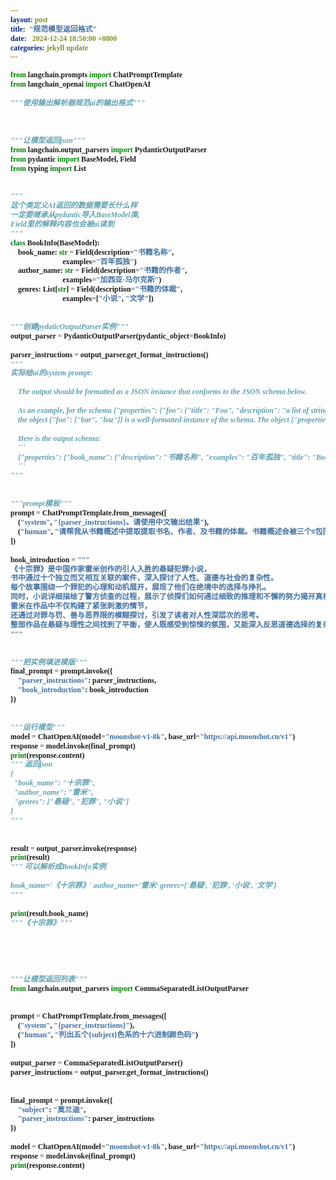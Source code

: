 ```yaml
---
layout: post
title:  "规范模型返回格式"
date:   2024-12-24 18:50:00 +0800
categories: jekyll update
---
```


<style>
    code {
        font-family: 'SF Mono', 'Menlo', 'Consolas';
        font-size: middle;
        font-weight: bold;
    }
</style>

```python
from langchain.prompts import ChatPromptTemplate
from langchain_openai import ChatOpenAI

"""使用输出解析器规范ai的输出格式"""



"""让模型返回json"""
from langchain.output_parsers import PydanticOutputParser
from pydantic import BaseModel, Field
from typing import List


"""
这个类定义AI返回的数据需要长什么样
一定要继承从pydantic导入BaseModel类, 
Field里的解释内容也会被ai读到
"""
class BookInfo(BaseModel):
    book_name: str = Field(description="书籍名称",
                            examples="百年孤独")
    author_name: str = Field(description="书籍的作者",
                            examples="加西亚·马尔克斯")
    genres: List[str] = Field(description="书籍的体裁",
                            examples=["小说", "文学"])


"""创建pydaticOutputParser实例"""
output_parser = PydanticOutputParser(pydantic_object=BookInfo)

parser_instructions = output_parser.get_format_instructions()
"""
实际给ai的system prompt:

    The output should be formatted as a JSON instance that conforms to the JSON schema below.

    As an example, for the schema {"properties": {"foo": {"title": "Foo", "description": "a list of strings", "type": "array", "items": {"type": "string"}}}, "required": ["foo"]}
    the object {"foo": ["bar", "baz"]} is a well-formatted instance of the schema. The object {"properties": {"foo": ["bar", "baz"]}} is not well-formatted.

    Here is the output schema:
    ```
    {"properties": {"book_name": {"description": "书籍名称", "examples": "百年孤独", "title": "Book Name", "type": "string"}, "author_name": {"description": "书籍的作者", "examples": "加西亚·马尔克斯", "title": "Author Name", "type": "string"}, "genres": {"description": "书籍的体裁", "examples": ["小说", "文学"], "items": {"type": "string"}, "title": "Genres", "type": "array"}}, "required": ["book_name", "author_name", "genres"]}
    ```
"""


"""prompt模板"""
prompt = ChatPromptTemplate.from_messages([
    ("system", "{parser_instructions}。请使用中文输出结果"),
    ("human", "请帮我从书籍概述中提取提取书名、作者、及书籍的体裁。书籍概述会被三个#包围。\n###{book_introduction}###")
])

book_introduction = """
《十宗罪》是中国作家雷米创作的引人入胜的悬疑犯罪小说，
书中通过十个独立而又相互关联的案件，深入探讨了人性、道德与社会的复杂性。
每个故事围绕一个罪犯的心理和动机展开，展现了他们在绝境中的选择与挣扎。
同时，小说详细描绘了警方侦查的过程，展示了侦探们如何通过细致的推理和不懈的努力揭开真相。
雷米在作品中不仅构建了紧张刺激的情节，
还通过对罪与罚、善与恶界限的模糊探讨，引发了读者对人性深层次的思考。
整部作品在悬疑与理性之间找到了平衡，使人既感受到惊悚的氛围，又能深入反思道德选择的复杂性。
"""


"""把实例填进模版"""
final_prompt = prompt.invoke({
    "parser_instructions": parser_instructions,
    "book_introduction": book_introduction
})


"""运行模型"""
model = ChatOpenAI(model="moonshot-v1-8k", base_url="https://api.moonshot.cn/v1")
response = model.invoke(final_prompt)
print(response.content)
""" 返回json
{
  "book_name": "十宗罪",
  "author_name": "雷米",
  "genres": ["悬疑", "犯罪", "小说"]
}
"""


result = output_parser.invoke(response)
print(result)
""" 可以解析成BookInfo实例

book_name='《十宗罪》' author_name='雷米' genres=['悬疑', '犯罪', '小说', '文学']
"""

print(result.book_name)
"""《十宗罪》"""





"""让模型返回列表"""
from langchain.output_parsers import CommaSeparatedListOutputParser


prompt = ChatPromptTemplate.from_messages([
    ("system", "{parser_instructions}"),
    ("human", "列出五个{subject}色系的十六进制颜色码")
])

output_parser = CommaSeparatedListOutputParser()
parser_instructions = output_parser.get_format_instructions()


final_prompt = prompt.invoke({
    "subject": "莫兰迪",
    "parser_instructions": parser_instructions
})

model = ChatOpenAI(model="moonshot-v1-8k", base_url="https://api.moonshot.cn/v1")
response = model.invoke(final_prompt)
print(response.content)


```